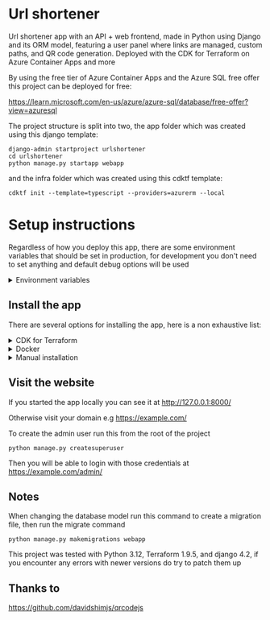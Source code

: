 # Url shortener

Url shortener app with an API + web frontend, made in Python using Django and its ORM model, featuring a user panel where links are managed, custom paths, and QR code generation. Deployed with the CDK for Terraform on Azure Container Apps and more

By using the free tier of Azure Container Apps and the Azure SQL free offer this project can be deployed for free:

https://learn.microsoft.com/en-us/azure/azure-sql/database/free-offer?view=azuresql

The project structure is split into two, the app folder which was created using this django template:

```
django-admin startproject urlshortener
cd urlshortener
python manage.py startapp webapp 
```

and the infra folder which was created using this cdktf template:

`cdktf init --template=typescript --providers=azurerm --local`

# Setup instructions

Regardless of how you deploy this app, there are some environment variables that should be set in production, for development you don't need to set anything and default debug options will be used

<details>
  <summary>Environment variables</summary>
  For production you should turn off the debug mode, set a secret key and which domains the app will be served from

  ```
  DJANGO_KEY=(secret key)
  DJANGO_DEBUG=false
  DJANGO_HOSTS=example.com,www.example.com
  DJANGO_CSRF=https://example.com,https://www.example.com
  ```

  To generate the secret key you can use a service like https://djecrety.ir/ or a password manager, note that it should be at least 50 characters

  Setting `DB_EXTERNAL=true` will allow you to set the following, with the default values:

  ```
  DB_ENGINE=mssql
  DB_NAME=database
  DB_USER=root
  DB_PASSWORD=password
  DB_HOST=example.database.windows.net
  DB_PORT=1433
  ```

  Otherwise, a `db.sqlite3` file will be created at the root of the project (where manage.py is)

  See the `app/urlshortener/settings.py` file for more info
</details>

## Install the app 

There are several options for installing the app, here is a non exhaustive list:

<details>
  <summary>CDK for Terraform</summary>

  For this approach you will need cdktf-cli: https://developer.hashicorp.com/terraform/tutorials/cdktf/cdktf-install

  Running `ckdtf deploy` will automagically deploy this application to Azure, `cdktf destroy` will delete the provisioned resources

  The CI/CD pipleine of this repository does this for you
</details>

<details>
  <summary>Docker</summary>

  For this approach you will need Docker: https://www.docker.com

  Running `docker compose up` will build the Dockerfile in the current directory and start 3 containers, the python app, a mssql database and an nginx static file server

  Alternatively, you can run just the python app like this:

  ```
  docker build -t urlshortener:latest .
  docker run --name urlshortener -d --restart unless-stopped -p 8000:8000 urlshortener:latest
  ```

  If you're deploying to the cloud, make sure you build for the right platform e.g `--platform linux/amd64`
</details>

<details>
  <summary>Manual installation</summary>

  For this approach you will need Python (and pip): https://www.python.org/ 

  to get started install the dependencies

  `pip install -r requirements.txt`

  Then this command to apply them

  `python manage.py migrate`

  Now you're ready to start the server, you may use the built in development server

  `python manage.py runserver`

  or gunicorn which is used in the docker image

  `gunicorn urlshortener.wsgi`
</details>

## Visit the website

If you started the app locally you can see it at http://127.0.0.1:8000/

Otherwise visit your domain e.g https://example.com/

To create the admin user run this from the root of the project

`python manage.py createsuperuser`

Then you will be able to login with those credentials at https://example.com/admin/

## Notes

When changing the database model run this command to create a migration file, then run the migrate command

`python manage.py makemigrations webapp`

This project was tested with Python 3.12, Terraform 1.9.5, and django 4.2, if you encounter any errors with newer versions do try to patch them up

## Thanks to

https://github.com/davidshimjs/qrcodejs
